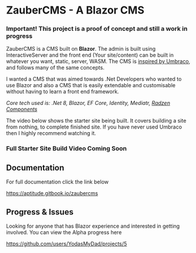 # ZauberCMS - A Blazor CMS

### Important! This project is a proof of concept and still a work in progress

ZauberCMS is a CMS built on **Blazor**. The admin is built using InteractiveServer and 
the front end (Your site/content) can be built in whatever you want, static, server, WASM. The CMS is [inspired by Umbraco](https://umbraco.com/), and follows many of the 
same concepts.

I wanted a CMS that was aimed towards .Net Developers who wanted to use Blazor and also a CMS that is easily extendable and customisable without 
having to learn a front end framework.

_Core tech used is: .Net 8, Blazor, EF Core, Identity, Mediatr, [Radzen Components](https://www.radzen.com/blazor-components/)_

The video below shows the starter site being built. It covers building a site from nothing, to complete finished site. If you have never used Umbraco 
then I highly recommend watching it.

### Full Starter Site Build Video Coming Soon

## Documentation

For full documentation click the link below

https://aptitude.gitbook.io/zaubercms

## Progress & Issues

Looking for anyone that has Blazor experience and interested in getting involved. You can view the Alpha progress here

https://github.com/users/YodasMyDad/projects/5